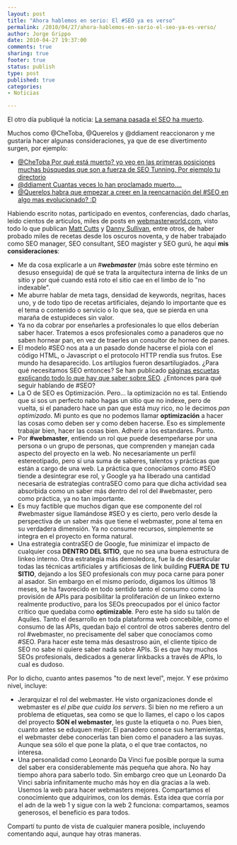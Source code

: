 ```yaml
--- 
layout: post
title: "Ahora hablemos en serio: El #SEO ya es verso"
permalink: /2010/04/27/ahora-hablemos-en-serio-el-seo-ya-es-verso/
author: Jorge Grippo
date: 2010-04-27 19:37:00
comments: true
sharing: true
footer: true
status: publish
type: post
published: true
categories: 
- Noticias

---
```

<!-- 139 -->
El otro día publiqué la noticia:  <a href="http://www.uberbin.net/archivos/rants/el-seo-ha-muerto-larga-vida-a-las-apis.php">La semana pasada el SEO ha muerto</a>.<div>
</div><div>Muchos como @CheToba, @Querelos y @ddiament reaccionaron y me gustaría hacer algunas consideraciones, ya que de ese divertimento surgen, por ejemplo:</div><div><div><ul><li><a href="http://twitter.com/CheToba/status/12909660426">@CheToba Por qué está muerto? yo veo en las primeras posiciones muchas búsquedas que son a fuerza de SEO Tunning. Por ejemplo tu directorio</a></li><li><a href="http://twitter.com/ddiament/status/12905561587">@ddiament Cuantas veces lo han proclamado muerto....</a></li><li><a href="http://twitter.com/Querelos/status/12905562242">@Querelos  habra que empezar a creer en la reencarnación del #SEO en algo mas evolucionado? :D</a></li></ul><div>Habiendo escrito notas, participado en eventos, conferencias, dado charlas, leido cientos de articulos, miles de posts en <a href="http://www.webmasterworld.com/">webmasterworld.com</a>, visto todo lo que publican <a href="http://twitter.com/mattcutts">Matt Cutts</a> y <a href="http://twitter.com/dannysullivan">Danny Sullivan</a>, entre otros, de haber probado miles de recetas desde los oscuros noventa, y de haber trabajado como SEO manager, SEO consultant, SEO magister y SEO gurú, he aquí <b>mis consideraciones</b>:</div></div></div><div><ul><li>Me da cosa explicarle a un #<b><i>webmaster</i></b> (más sobre este término en desuso enseguida) de qué se trata la arquitectura interna de links de un sitio y por qué cuando está roto el sitio cae en el limbo de lo "no indexable".</li><li>Me aburre hablar de meta tags, densidad de keywords, negritas,  haces uno, y de todo tipo de recetas artificiales, dejando lo importante que es el tema o contenido o servicio o lo que sea, que se pierda en una maraña de estupideces sin valor.</li><li>Ya no da cobrar por enseñarles a profesionales lo que ellos deberían saber hacer. Tratemos a esos profesionales como a panaderos que no saben hornear pan, en vez de traerles un consultor de horneo de panes.  </li><li>El modelo #SEO nos ata a un pasado donde hacerse el piola con el código HTML, o Javascript o el protocolo HTTP rendía sus frutos. Ese mundo ha desaparecido. Los artilugios fueron desartilugiados. ¿Para qué necesitamos SEO entonces?  Se han publicado <a href="http://www.google.com/support/webmasters/bin/answer.py?hl=es&amp;answer=35769">páginas escuetas explicando todo lo que hay que saber sobre SEO</a>. ¿Entonces para qué seguir hablando de #SEO?</li><li>La O de SEO es Optimización. Pero... la optimización no es tal. Entiendo que si sos un perfecto nabo hagas un sitio que no indexe, pero de vuelta, si el panadero hace un pan que está muy rico, no le decimos <i>pan optimizado</i>. Mi punto es que no podemos llamar <b>optimización</b> a hacer las cosas como deben ser y como deben hacerse. Eso es simplemente trabajar bien, hacer las cosas bien. Adherir a los estandares. Punto.</li><li>Por <b>#webmaster</b>,  entiendo un rol que puede desempeñarse por una persona o un grupo de personas, que comprenden y manejan cada aspecto del proyecto en la web. No necesariamente un perfil estereotipado, pero sí una suma de saberes, talentos y prácticas que están a cargo de una web. La práctica que conocíamos como #SEO tiende a desintegrar ese rol, y Google ya ha liberado una cantidad necesaria de estrategias contraSEO como para que dicha actividad sea absorbida como un saber más dentro del rol del #webmaster, pero como práctica, ya no tan importante.</li><li>Es muy factible que muchos digan que ese componente del rol #webmaster sigue llamándose #SEO y es cierto, pero verlo desde la perspectiva de un saber más que tiene el webmaster, pone al tema en su verdadera dimensión. Ya no consume recursos, simplemente se integra en el proyecto en forma natural.</li><li>Una estrategia contraSEO de Google, fue minimizar el impacto de cualquier cosa <b>DENTRO DEL SITIO</b>, que no sea una buena estructura de linkeo interno. Otra estrategia más demoledora, fue la de desarticular todas las técnicas artificiales y artificiosas de link building <b>FUERA DE TU SITIO</b>, dejando a los SEO profesionals con muy poca carne para poner al asador. Sin embargo en el mismo período, digamos los últimos 18 meses, se ha favorecido en todo sentido tanto el consumo como la provisión de APIs para posibilitar la proliferación de un linkeo externo realmente productivo, para los SEOs preocupados por el único factor crítico que quedaba como <b>optimizable</b>. Pero este ha sido su talón de Aquiles. Tanto el desarrollo en toda plataforma web concebible, como el consumo de las APIs, quedan bajo el control de otros saberes dentro del rol #webmaster, no precisamente del saber que conocíamos como #SEO. Para hacer este tema más desastroso aún, el cliente típico de SEO no sabe ni quiere saber nada sobre APIs. Si es que hay muchos SEOs profesionals, dedicados a generar linkbacks a través de APIs, lo cual es dudoso.</li></ul><div>Por lo dicho, cuanto antes pasemos "to de next level", mejor. Y ese próximo nivel, incluye:</div><div><ul><li>Jerarquizar el rol del webmaster. He visto organizaciones donde el webmaster es <i>el pibe que cuida los servers</i>. Si bien no me refiero a un problema de etiquetas, sea como se que lo llames, el capo o los capos del proyecto <b>SON el webmaster</b>, les guste la etiqueta o no. Pues bien, cuanto antes se eduquen mejor. El panadero conoce sus herramientas, el webmaster debe conocerlas tan bien como el panadero a las suyas. Aunque sea sólo el que pone la plata, o el que trae contactos, no interesa.</li><li>Una personalidad como Leonardo Da Vinci fue posible porque la suma del saber era considerablemente más pequeña que ahora. No hay tiempo ahora para saberlo todo. Sin embargo creo que un Leonardo Da Vinci sabría infinitamente mucho más hoy en día gracias a la web. Usemos la web para hacer webmasters mejores. Compartamos el conocimiento que adquirimos, con los demás. Esta idea que corría por el adn de la web 1 y sigue con la web 2 funciona: compartamos, seamos generosos, el beneficio es para todos.</li></ul></div><div>Compartí tu punto de vista de cualquier manera posible, incluyendo comentando aqui, aunque hay otras maneras.</div><div>
</div><div>
</div></div>

